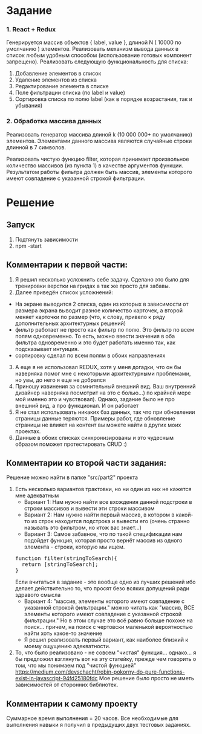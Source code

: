 # Задание
### 1. React + Redux
Генерируется массив объектов  { label, value }, длиной N ( 10000 по умолчанию ) элементов.
Реализовать механизм вывода данных в список любым удобным способом (использование готовых компонент запрещено).
Реализовать следующую функциональность для списка:
1. Добавление элементов в список
2. Удаление элементов из списка
3. Редактирование элемента в списке
4. Поле фильтрации списка (по label и value)
5. Сортировка списка по полю label (как в порядке возрастания, так и убывания)

### 2. Обработка массива данных
Реализовать генератор  массива  длиной k (10 000 000+ по умолчанию) элементов. Элементами данного массива являются случайные строки длинной в 7 символов.

Реализовать чистую функцию filter, которая принимает произвольное количество массивов (из пункта 1) в качестве аргументов функции. Результатом работы фильтра должен быть массив, элементы которого  имеют совпадение с указанной строкой фильтрации.

# Решение
## Запуск
1. Подтянуть зависимости
2. npm -start

## Комментарии к первой части:
1. Я решил несколько усложнить себе задачу. Сделано это было для тренировки верстки
на гридах а так же просто для забавы.
2. Далее приведён список усложнений:
- На экране выводится 2 списка, один из которых в зависимости от размера экрана выводит
разное количество карточек, а второй меняет карточки по размер (что, к слову, привело
к ряду дополнительных архитектурных решений)
- фильтр работает не просто как фильтр по полю. Это фильтр по всем полям одновременно. То есть,
можно ввести значения в оба фильтра одновременно и это будет работать именно так, как
подсказывает интуиция.
- сортировку сделал по всем полям в обоих направлениях
3. А еще я не использовал REDUX, хотя у меня догадки, что он бы
наверняка помог мне с некоторыми архитектурными проблемами, но увы,
до него я еще не добрался
4. Приношу извинения за сомнительный внешний вид. Ваш внутренний дизайнер наверняка
посмотрит на это с болью...) по крайней мере мой именно это и чувствовал). Однако, задание
было не про внешний вид, а про функционал. И он работает
5. Я не стал использовать никаких баз данных, так что при обновлении страницы данные
теряются. Примеры работ, где обновление страницы не влияет на контент вы можете найти
в других моих проектах.
6. Данные в обоих списках синхронизированы и это чудесным образом
поможет протестировать CRUD :)


## Комментарии ко второй части задания:
Решение можно найти в папке "src/part2" проекта
1. Есть несколько вариантов трактовки, но ни один из них не кажется мне адекватным
   - Вариант 1: Нам нужно найти все вхождения данной подстроки в строки массивов и вывести эти строки массивом
   - Вариант 2: Нам нужно найти первый массив, в котором в какой-то из строк находится подстрока и вывести его (очень странно называть это фильтром, но ктож вас знает...)
   - Вариант 3: Самое забавное, что по такой спецификации нам подойдет функция, которая просто вернёт массив из одного элемента - строки, которую мы ищем.
   <pre>
   function filter(stringToSearch){
     return [stringToSearch];
   }
   </pre>
   Если вчитаться в задание - это вообще одно из лучших решений ибо делает действительно то, что просят безо всяких допущений ради здравого смысла
   - Вариант 4: "массив, элементы которого  имеют совпадение с указанной строкой фильтрации." можно читать как "массив, ВСЕ элементы которого  имеют совпадение с указанной строкой фильтрации."
   Но в этом случае это всё равно больше похоже на поиск... причем, на поиск с чертовски маленькой вероятностью найти хоть какое-то значение
   - Я решил реализовать первый вариант, как наиболее близкий к моему ощущению адекватности.
2. То, что было реализовано - не совсем "чистая" функция... однако... я бы предложил взглянуть
вот на эту статейку, прежде чем говорить о том, что мы понимаем под "чистой функцией"
https://medium.com/devschacht/robin-pokorny-do-pure-functions-exist-in-javascript-94fd25180fdc
Мое решение было просто не иметь зависимостей от сторонних библиотек.

## Комментарии к самому проекту
Суммарное время выполнения = 20 часов.
Все необходимые для выполнения навыки я получил в предыдущих двух тестовых заданиях.